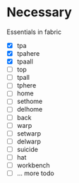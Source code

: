 # Necessary

Essentials in fabric

- [x] tpa
- [x] tpahere
- [x] tpaall
- [ ] top
- [ ] tpall
- [ ] tphere
- [ ] home
- [ ] sethome
- [ ] delhome
- [ ] back
- [ ] warp
- [ ] setwarp
- [ ] delwarp
- [ ] suicide
- [ ] hat
- [ ] workbench
- [ ] ... more todo
